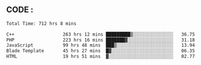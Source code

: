 ## CODE :
<!--START_SECTION:waka-->

```txt
Total Time: 712 hrs 8 mins

C++                  263 hrs 12 mins █████████▒░░░░░░░░░░░░░░░   36.75 %
PHP                  223 hrs 16 mins ███████▓░░░░░░░░░░░░░░░░░   31.18 %
JavaScript           99 hrs 48 mins  ███▒░░░░░░░░░░░░░░░░░░░░░   13.94 %
Blade Template       45 hrs 27 mins  █▓░░░░░░░░░░░░░░░░░░░░░░░   06.35 %
HTML                 19 hrs 51 mins  ▓░░░░░░░░░░░░░░░░░░░░░░░░   02.77 %
```

<!--END_SECTION:waka-->
